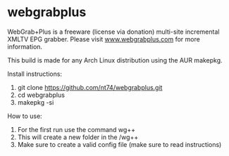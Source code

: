 # webgrabplus
WebGrab+Plus is a freeware (license via donation) multi-site incremental XMLTV EPG grabber.
Please visit www.webgrabplus.com for more information.

This build is made for any Arch Linux distribution using the AUR makepkg.

Install instructions:
1. git clone https://github.com/nt74/webgrabplus.git
2. cd webgrabplus
3. makepkg -si

How to use:
1. For the first run use the command wg++
2. This will create a new folder in the <home dir>/wg++
3. Make sure to create a valid config file (make sure to read instructions)

